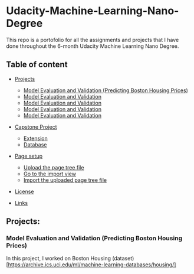# Udacity-Machine-Learning-Nano-Degree

This repo is a portofolio for all the assignments and projects that I have done throughout the 6-month Udacity Machine Learning Nano Degree.

## Table of content

- [Projects](#Projects)
    - [Model Evaluation and Validation (Predicting Boston Housing Prices)](#Model-Evaluation-and-Validation-(Predicting-Boston-Housing-Prices)) 
    - [Model Evaluation and Validation](#Model-Evaluation-and-Validation) 
    - [Model Evaluation and Validation](#Model-Evaluation-and-Validation) 
    - [Model Evaluation and Validation](#Model-Evaluation-and-Validation) 
    - [Model Evaluation and Validation](#Model-Evaluation-and-Validation) 

- [Capstone Project](#typo3-setup)
    - [Extension](#extension)
    - [Database](#database)
- [Page setup](#page-setup)
    - [Upload the page tree file](#upload-the-page-tree-file)
    - [Go to the import view](#go-to-the-import-view)
    - [Import the uploaded page tree file](#import-the-uploaded-page-tree-file)
- [License](#license)
- [Links](#links)

## Projects:

### Model Evaluation and Validation (Predicting Boston Housing Prices)
  In this project, I worked on Boston Housing (dataset) [https://archive.ics.uci.edu/ml/machine-learning-databases/housing/] 
